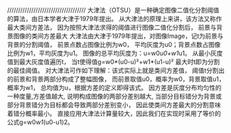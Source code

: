 ////////////////////////////////////
大津法（OTSU）是一种确定图像二值化分割阈值的算法，由日本学者大津于1979年提出。
从大津法的原理上来讲，该方法又称作最大类间方差法，
因为按照大津法求得的阈值进行图像二值化分割后，
前景与背景图像的类间方差最大
大津法由大津于1979年提出，对图像Image，记t为前景与背景的分割阈值，
前景点数占图像比例为w0， 平均灰度为u0；背景点数占图像比例为w1，平均灰度为u1。
图像的总平均灰度为：u=w0*u0+w1*u1。
从最小灰度值到最大灰度值遍历t，
当t使得值g=w0*(u0-u)²+w1*(u1-u)² 最大时t即为分割的最佳阈值。
对大津法可作如下理解：该式实际上就是类间方差值，
阈值t分割出的前景和背景两部分构成了整幅图像，
而前景取值u0，概率为w0，背景取值u1，概率为w1，
总均值为u，根据方差的定义即得该式。
因方差是灰度分布均匀性的一种度量,方差值越大,
说明构成图像的两部分差别越大,
当部分目标错分为背景或部分背景错分为目标都会导致两部分差别变小，
因此使类间方差最大的分割意味着错分概率最小。
直接应用大津法计算量较大，因此我们在实现时采用了等价的公式g=w0*w1*(u0-u1)2。
